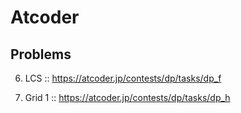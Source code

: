 # Atcoder

## Problems


6. LCS :: https://atcoder.jp/contests/dp/tasks/dp_f

8. Grid 1 :: https://atcoder.jp/contests/dp/tasks/dp_h


